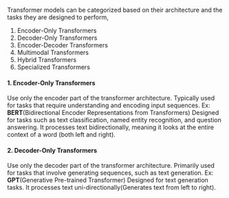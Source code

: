 Transformer models can be categorized based on their architecture and the tasks they are designed to perform,
1. Encoder-Only Transformers
2. Decoder-Only Transformers
3. Encoder-Decoder Transformers
4. Multimodal Transformers
5. Hybrid Transformers
6. Specialized Transformers
#### 1. Encoder-Only Transformers
Use only the encoder part of the transformer architecture.
Typically used for tasks that require understanding and encoding input sequences.
Ex: **BERT**(Bidirectional Encoder Representations from Transformers)
	Designed for tasks such as text classification, named entity recognition, and question answering.
	It processes text bidirectionally, meaning it looks at the entire context of a word (both left and right).
#### 2. Decoder-Only Transformers
Use only the decoder part of the transformer architecture.
Primarily used for tasks that involve generating sequences, such as text generation.
Ex: **GPT**(Generative Pre-trained Transformer)
	Designed for text generation tasks. 
	It processes text uni-directionally(Generates text from left to right).